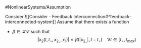 #NonlinearSystems/Assumption

Consider ![[Consider - Feedback Interconnection#^feedback-interconnected-system]]
Assume that there exists a function
- $\beta \in \mathcal{KL}$
such that
$$ |x_2(t,t_\circ,x_{2_\circ},x_1)| \leq \beta(|x_{2_\circ}|,t-t_\circ)\quad \forall t\in[t_\circ,t_{max}\rangle$$
